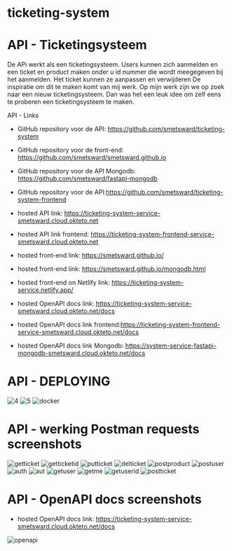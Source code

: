 # ticketing-system

# API - Ticketingsysteem

De APi werkt als een ticketingsysteem. Users kunnen zich aanmelden en een ticket en product maken onder u id nummer die wordt meegegeven bij het aanmelden. Het ticket kunnen ze aanpassen en verwijderen De inspiratie om dit te maken komt van mij werk. Op mijn werk zijn we op zoek naar een nieuw ticketingsysteem. Dan was het een leuk idee om zelf eens te proberen een ticketingsysteem te maken.

API - Links

- GitHub repository voor de API: https://github.com/smetsward/ticketing-system
- GitHub repository voor de front-end: https://github.com/smetsward/smetsward.github.io
- GitHub repository voor de API Mongodb: https://github.com/smetsward/fastapi-mongodb
- GitHub repository voor de API:https://github.com/smetsward/ticketing-system-frontend

- hosted API link: https://ticketing-system-service-smetsward.cloud.okteto.net
- hosted API link frontend: https://ticketing-system-frontend-service-smetsward.cloud.okteto.net
- hosted front-end link: https://smetsward.github.io/ 
- hosted front-end link: https://smetsward.github.io/mongodb.html
- hosted front-end on Netlify link: https://ticketing-system-service.netlify.app/

- hosted OpenAPI docs link: https://ticketing-system-service-smetsward.cloud.okteto.net/docs
- hosted OpenAPI docs link frontend:https://ticketing-system-frontend-service-smetsward.cloud.okteto.net/docs
- hosted OpenAPI docs link Mongodb: https://system-service-fastapi-mongodb-smetsward.cloud.okteto.net/docs

# API - DEPLOYING

![4](https://user-images.githubusercontent.com/69649743/211146766-8be6de7a-8dc6-4024-bf3a-d2fcd6544503.PNG)
![5](https://user-images.githubusercontent.com/69649743/211146768-05f90e4d-6434-44b6-ae0e-28b35f5bf530.PNG)
![docker](https://user-images.githubusercontent.com/69649743/211147571-8846510b-d069-42af-bdea-f50b66eac923.PNG)


# API - werking Postman requests screenshots

![getticket](https://user-images.githubusercontent.com/69649743/211146703-59990e31-70ca-4913-bad5-4b5be6d757ca.JPG)
![getticketid](https://user-images.githubusercontent.com/69649743/211146704-8e317c59-7d15-4db5-a55e-5fd730d5da48.JPG)
![putticket](https://user-images.githubusercontent.com/69649743/211146705-f07ac83c-51f0-402c-92ac-7acc0cf34760.JPG)
![delticket](https://user-images.githubusercontent.com/69649743/211146707-323d86ab-0dfa-4637-982a-b91b3b7fd925.JPG)
![postproduct](https://user-images.githubusercontent.com/69649743/211146708-8ca02b97-9861-44af-8e92-13098ecb39bc.JPG)
![postuser](https://user-images.githubusercontent.com/69649743/211146709-39b618a7-3a24-4433-afe6-d22fabb81887.JPG)
![auth](https://user-images.githubusercontent.com/69649743/211146710-ad683c4d-b446-47e4-9635-539865474b6e.JPG)
![aut](https://user-images.githubusercontent.com/69649743/211146711-99feeb72-5ec2-45de-8af3-c707c82f50e2.JPG)
![getuser](https://user-images.githubusercontent.com/69649743/211146712-1133e4a2-60dc-4446-b60f-c38f38ebb3bd.JPG)
![getme](https://user-images.githubusercontent.com/69649743/211146713-9e174104-7831-48ac-aef1-49f0a5fe3182.JPG)
![getuserid](https://user-images.githubusercontent.com/69649743/211146714-3e08f5aa-30d2-4f89-8ae6-2d0313d67084.JPG)
![postticket](https://user-images.githubusercontent.com/69649743/211146715-ea662f82-accc-497f-b930-b375d6466143.JPG)

# API - OpenAPI docs screenshots

- hosted OpenAPI docs link: https://ticketing-system-service-smetsward.cloud.okteto.net/docs

![openapi](https://user-images.githubusercontent.com/69649743/211146723-dd6f0dfc-88ad-45cc-be1f-0bf8f7ac6abb.JPG)

